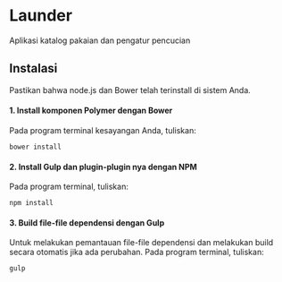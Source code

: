 # Launder
Aplikasi katalog pakaian dan pengatur pencucian

## Instalasi
Pastikan bahwa node.js dan Bower telah terinstall di sistem Anda.

#### 1. Install komponen Polymer dengan Bower
Pada program terminal kesayangan Anda, tuliskan:
```
bower install
```


#### 2. Install Gulp dan plugin-plugin nya dengan NPM
Pada program terminal, tuliskan:
```
npm install
```


#### 3. Build file-file dependensi dengan Gulp
Untuk melakukan pemantauan file-file dependensi dan melakukan build secara otomatis jika ada perubahan. 
Pada program terminal, tuliskan:
```
gulp
```

